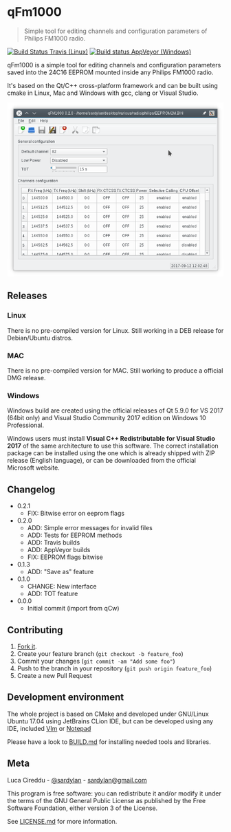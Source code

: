 # qFm1000
> Simple tool for editing channels and configuration parameters of Philips FM1000 radio.

[![Build Status Travis (Linux)](https://travis-ci.org/sardylan/qfm1000.svg?branch=master)](https://travis-ci.org/sardylan/qfm1000)
[![Build status AppVeyor (Windows)](https://ci.appveyor.com/api/projects/status/hysni857ux6k3wyg?svg=true)](https://ci.appveyor.com/project/sardylan/qfm1000)

qFm1000 is a simple tool for editing channels and configuration parameters saved into the 24C16 EEPROM mounted inside
any Philips FM1000 radio.

It's based on the Qt/C++ cross-platform framework and can be built using cmake in Linux, Mac and Windows with gcc,
clang or Visual Studio.

![qFm1000](doc/img/window_main_00.png)

## Releases

### Linux

There is no pre-compiled version for Linux. Still working in a DEB release for Debian/Ubuntu distros.

### MAC

There is no pre-compiled version for MAC. Still working to produce a official DMG release.

### Windows

Windows build are created using the official releases of Qt 5.9.0 for VS 2017 (64bit only) and
Visual Studio Community 2017 edition on Windows 10 Professional.

Windows users must install **Visual C++ Redistributable for Visual Studio 2017** of the same architecture
to use this software. The correct installation package can be installed using the one which is already
shipped with ZIP release (English language), or can be downloaded from the official Microsoft website.

## Changelog

* 0.2.1
    * FIX: Bitwise error on eeprom flags
* 0.2.0
    * ADD: Simple error messages for invalid files
    * ADD: Tests for EEPROM methods
    * ADD: Travis builds
    * ADD: AppVeyor builds
    * FIX: EEPROM flags bitwise
* 0.1.3
    * ADD: "Save as" feature
* 0.1.0
    * CHANGE: New interface
    * ADD: TOT feature
* 0.0.0
    * Initial commit (import from qCw)

## Contributing

1. [Fork it](<https://github.com/sardylan/qfm1000/fork>).
2. Create your feature branch (`git checkout -b feature_foo`)
3. Commit your changes (`git commit -am "Add some foo"`)
4. Push to the branch in your repository (`git push origin feature_foo`)
5. Create a new Pull Request

## Development environment

The whole project is based on CMake and developed under GNU/Linux Ubuntu 17.04 using JetBrains CLion IDE, but can be
developed using any IDE, included [VIm](https://en.wikipedia.org/wiki/Vim_(text_editor)) or [Notepad](https://en.wikipedia.org/wiki/Microsoft_Notepad)

Please have a look to [BUILD.md](BUILD.md) for installing needed tools and libraries.

## Meta

Luca Cireddu - [@sardylan](https://twitter.com/sardylan) - sardylan@gmail.com

This program is free software: you can redistribute it and/or modify it under the terms of the GNU General Public
License as published by the Free Software Foundation, either version 3 of the License.

See [LICENSE.md](LICENSE.md) for more information.
